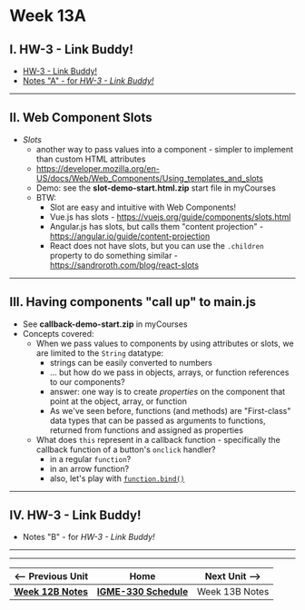 # Week 13A

## I. HW-3 - Link Buddy!

- [HW-3 - Link Buddy!](../hw/hw-3.md)
- [Notes "A" - for *HW-3 - Link Buddy!*](../hw/hw-3-notes-A.md)

<hr>

## II. Web Component Slots

- *Slots*
  - another way to pass values into a component - simpler to implement than custom HTML attributes
  - https://developer.mozilla.org/en-US/docs/Web/Web_Components/Using_templates_and_slots
  - Demo: see the **slot-demo-start.html.zip** start file in myCourses
  - BTW:
    - Slot are easy and intuitive with Web Components!
    - Vue.js has slots - https://vuejs.org/guide/components/slots.html
    - Angular.js has slots, but calls them "content projection" - https://angular.io/guide/content-projection
    - React does not have slots, but you can use the `.children` property to do something similar - https://sandroroth.com/blog/react-slots

<hr>

## III. Having components "call up" to main.js

- See **callback-demo-start.zip** in myCourses
- Concepts covered:
  - When we pass values to components by using attributes or slots, we are limited to the `String` datatype:
    - strings can be easily converted to numbers
    - ... but how do we pass in objects, arrays, or function references to our components?
    - answer: one way is to create *properties* on the component that point at the object, array, or function
    - As we've seen before, functions (and methods) are "First-class" data types that can be passed as arguments to functions, returned from functions and assigned as properties
  - What does `this` represent in a callback function - specifically the callback function of a button's `onclick` handler?
    - in a regular `function`?
    - in an arrow function?
    - also, let's play with [`function.bind()`](https://developer.mozilla.org/en-US/docs/Web/JavaScript/Reference/Global_objects/Function/bind)

<hr>

## IV. HW-3 - Link Buddy!

- Notes "B" - for *HW-3 - Link Buddy!*


<hr><hr>


| <-- Previous Unit | Home | Next Unit -->
| --- | --- | --- 
| [**Week 12B Notes**](12B.md)  |  [**IGME-330 Schedule**](../schedule.md) | Week 13B Notes
